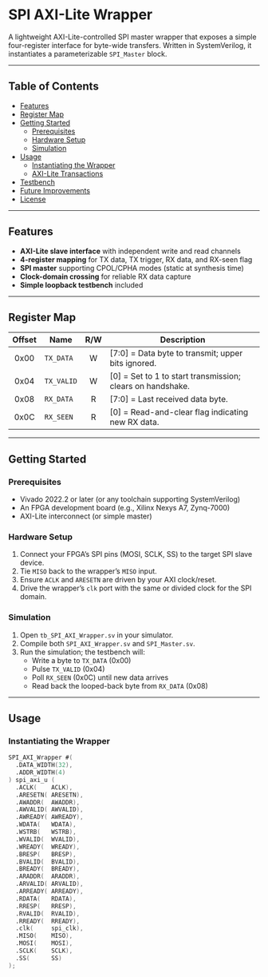 # SPI AXI-Lite Wrapper

A lightweight AXI-Lite-controlled SPI master wrapper that exposes a simple four-register interface for byte-wide transfers. Written in SystemVerilog, it instantiates a parameterizable `SPI_Master` block.

---

## Table of Contents

- [Features](#features)  
- [Register Map](#register-map)  
- [Getting Started](#getting-started)  
  - [Prerequisites](#prerequisites)  
  - [Hardware Setup](#hardware-setup)  
  - [Simulation](#simulation)  
- [Usage](#usage)  
  - [Instantiating the Wrapper](#instantiating-the-wrapper)  
  - [AXI-Lite Transactions](#axi-lite-transactions)  
- [Testbench](#testbench)  
- [Future Improvements](#future-improvements)  
- [License](#license)  

---

## Features

- **AXI-Lite slave interface** with independent write and read channels  
- **4-register mapping** for TX data, TX trigger, RX data, and RX-seen flag  
- **SPI master** supporting CPOL/CPHA modes (static at synthesis time)  
- **Clock-domain crossing** for reliable RX data capture  
- **Simple loopback testbench** included  

---

## Register Map

| Offset | Name        | R/W | Description                                   |
|:------:|-------------|:---:|-----------------------------------------------|
| 0x00    | `TX_DATA`   |  W  | [7:0] = Data byte to transmit; upper bits ignored. |
| 0x04    | `TX_VALID`  |  W  | [0] = Set to 1 to start transmission; clears on handshake. |
| 0x08    | `RX_DATA`   |  R  | [7:0] = Last received data byte.              |
| 0x0C    | `RX_SEEN`   |  R  | [0] = Read-and-clear flag indicating new RX data. |

---

## Getting Started

### Prerequisites

- Vivado 2022.2 or later (or any toolchain supporting SystemVerilog)  
- An FPGA development board (e.g., Xilinx Nexys A7, Zynq-7000)  
- AXI-Lite interconnect (or simple master)  

### Hardware Setup

1. Connect your FPGA’s SPI pins (MOSI, SCLK, SS) to the target SPI slave device.  
2. Tie `MISO` back to the wrapper’s `MISO` input.  
3. Ensure `ACLK` and `ARESETN` are driven by your AXI clock/reset.  
4. Drive the wrapper’s `clk` port with the same or divided clock for the SPI domain.

### Simulation

1. Open `tb_SPI_AXI_Wrapper.sv` in your simulator.  
2. Compile both `SPI_AXI_Wrapper.sv` and `SPI_Master.sv`.  
3. Run the simulation; the testbench will:  
   - Write a byte to `TX_DATA` (0x00)  
   - Pulse `TX_VALID` (0x04)  
   - Poll `RX_SEEN` (0x0C) until new data arrives  
   - Read back the looped-back byte from `RX_DATA` (0x08)

---

## Usage

### Instantiating the Wrapper

```verilog
SPI_AXI_Wrapper #(
  .DATA_WIDTH(32),
  .ADDR_WIDTH(4)
) spi_axi_u (
  .ACLK(    ACLK),
  .ARESETN( ARESETN),
  .AWADDR(  AWADDR),
  .AWVALID( AWVALID),
  .AWREADY( AWREADY),
  .WDATA(   WDATA),
  .WSTRB(   WSTRB),
  .WVALID(  WVALID),
  .WREADY(  WREADY),
  .BRESP(   BRESP),
  .BVALID(  BVALID),
  .BREADY(  BREADY),
  .ARADDR(  ARADDR),
  .ARVALID( ARVALID),
  .ARREADY( ARREADY),
  .RDATA(   RDATA),
  .RRESP(   RRESP),
  .RVALID(  RVALID),
  .RREADY(  RREADY),
  .clk(     spi_clk),
  .MISO(    MISO),
  .MOSI(    MOSI),
  .SCLK(    SCLK),
  .SS(      SS)
);
